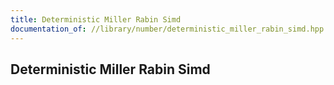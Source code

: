```yaml
---
title: Deterministic Miller Rabin Simd
documentation_of: //library/number/deterministic_miller_rabin_simd.hpp
---
```

## Deterministic Miller Rabin Simd
